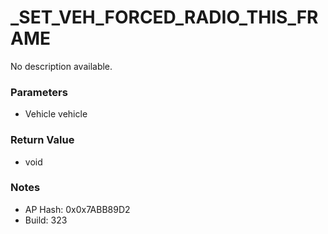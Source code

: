 # _SET_VEH_FORCED_RADIO_THIS_FRAME

No description available.

### Parameters
* Vehicle vehicle

### Return Value
* void

### Notes
* AP Hash: 0x0x7ABB89D2
* Build: 323

